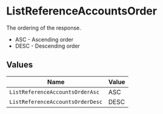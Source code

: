 # ListReferenceAccountsOrder

The ordering of the response.
* ASC - Ascending order
* DESC - Descending order


## Values

| Name                             | Value                            |
| -------------------------------- | -------------------------------- |
| `ListReferenceAccountsOrderAsc`  | ASC                              |
| `ListReferenceAccountsOrderDesc` | DESC                             |